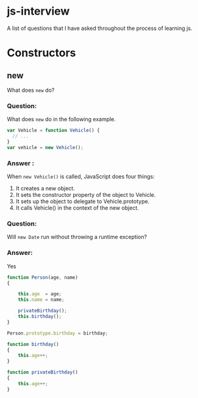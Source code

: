 js-interview
============
A list of questions that I have asked throughout the process of learning js.

# Constructors

## new

What does `new` do?

### Question:

What does `new` do in the following example.

```js
var Vehicle = function Vehicle() {
  // ...
}
var vehicle = new Vehicle();
```
### Answer : 

When `new Vehicle()` is called, JavaScript does four things:

1. It creates a new object.
2. It sets the constructor property of the object to Vehicle.
3. It sets up the object to delegate to Vehicle.prototype.
4. It calls Vehicle() in the context of the new object.

### Question:

Will  `new Date` run without throwing a runtime exception?

### Answer:

Yes

```javascript
function Person(age, name)
{

	this.age  = age;
	this.name = name;

	privateBirthday();
	this.birthday();
}

Person.prototype.birthday = birthday;

function birthday()
{
	this.age++;
}

function privateBirthday()
{
	this.age++;
}
```

